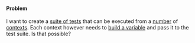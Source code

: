 #### Problem

I want to create a [suite of tests](https://github.com/kevinhodges/jest-test/blob/master/test/helper.js) that can be executed from a [number](https://github.com/kevinhodges/jest-test/blob/master/test/minus.test.js) of [contexts](https://github.com/kevinhodges/jest-test/blob/master/test/sum.test.js). Each context however needs to [build a variable](https://github.com/kevinhodges/jest-test/blob/master/test/sum.test.js#L12) and pass it to the test suite. Is that possible?
